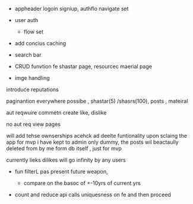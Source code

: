 - appheader logoin signiup, authflo navigate set
- user auth
  - flow set
- add concius caching
- search bar

- CRUD funvtion fe shastar page, resourcec maerial page
- imge handling

introduce reputations

paginantion everywhere possibe , shastar(5) /shasrs(100), posts , mateiral

aut reqwuire
commetn create
like, dislike

no aut req
view pages

will add tehse ownserships acehck ad deelte funtionality upon sclaing the app for mvp i have kept to admin only dummy, the posts wil beactaully deleted from by me form db itself , just for mvp 

currently lieks dilikes will go infinity by any users 

 
- fun filterL pas present future weapon, 
  - compare on the basoc of +-10yrs of current yrs

- count and reduce api calls 
uniquesness on fe and then proceed